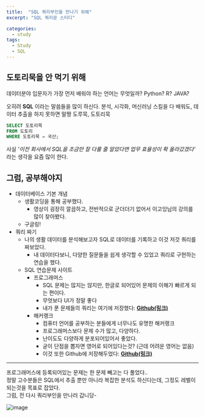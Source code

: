 ```yaml
---
title:  "SQL 쿼리부인을 만나기 위해"
excerpt: "SQL 쿼리문 스터디"

categories:
  - study
tags:
  - Study
  - SQL
---
```


## 도토리묵을 안 먹기 위해

데이터분야 입문자가 가장 먼저 배워야 하는 언어는 무엇일까?  Python? R? JAVA?  

오히려 **SQL** 이라는 말씀들을 많이 하신다. 분석, 시각화, 머신러닝 스킬을 다 배워도, 데이터 추출을 하지 못하면 말짱 도루묵, 도토리묵  
```sql
SELECT 도토리묵
FROM 도토리
WHERE 도토리묵 = 국산;
```
사실 *'이전 회사에서 SQL을 조금만 잘 다룰 줄 알았다면 업무 효율성이 확 올라갔겠다'* 라는 생각을 요즘 많이 한다.  


## 그럼, 공부해야지
* 데이터베이스 기본 개념
  * 생활코딩을 통해 공부했다.
    * 영상이 굉장히 깔끔하고, 전반적으로 군더더기 없어서 이고잉님의 강의를 많이 찾아봤다.
  * 구글링!
* 쿼리 짜기
  * 나의 생활 데이터를 분석해보고자 SQL로 데이터를 기록하고 이것 저것 쿼리를 짜보았다.
    * 내 데이터다보니, 다양한 질문들을 쉽게 생각할 수 있었고 쿼리로 구현하는 연습을 했다.
  * SQL 연습문제 사이트
    * 프로그래머스
      * SQL 문제는 많지는 않지만, 한글로 되어있어 문제의 이해가 빠르게 되는 편이다.
      * 무엇보다 UI가 정말 좋다
      * 내가 푼 문제들의 쿼리는 여기에 저장했다: **[Github(링크)](https://github.com/Sean-Parkk/tobeSQLmaster)**
    * 해커랭크
      * 컴퓨터 언어를 공부하는 분들에게 너무나도 유명한 해커랭크
      * 프로그래머스보다 문제 수가 많고, 다양하다.
      * 난이도도 다양하게 분포되어있어서 좋았다.
      * 굳이 단점을 뽑자면 영어로 되어있다는것? (근데 어려운 영어는 없음)
      * 이것 또한 Github에 저장해두었다: **[Github(링크)](https://github.com/Sean-Parkk/tobeSQLmaster)**

- - - -

프로그래머스에 등록되어있는 문제는 한 문제 빼고는 다 풀었다..  
정말 고수분들은 SQL에서 추출 뿐만 아니라 복잡한 분석도 하신다는데, 그정도 레벨이 되는것을 목표로 잡았다.  
그럼, 전 다시  쿼리부인을 만나러 갑니당-

![image](https://github.com/Sean-Parkk/seanparkk/blob/master/assets/images/programmers.png?raw=true)
